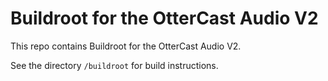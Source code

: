 Buildroot for the OtterCast Audio V2
====================================

This repo contains Buildroot for the OtterCast Audio V2.

See the directory `/buildroot` for build instructions.
